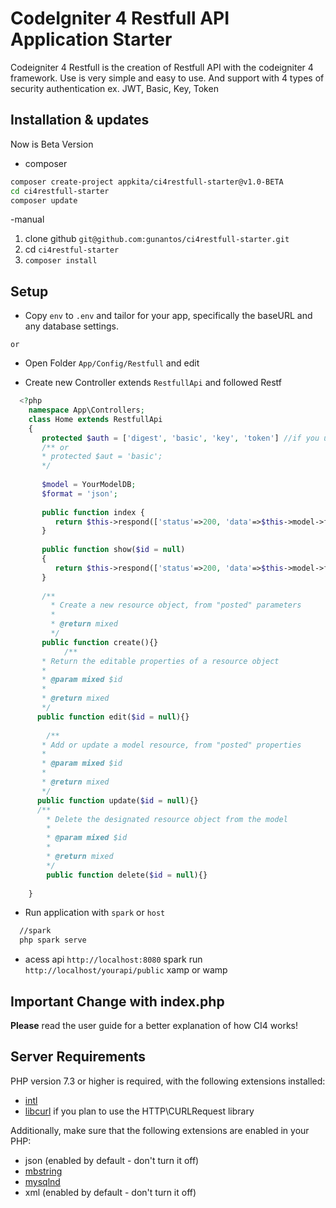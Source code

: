 # CodeIgniter 4 Restfull API Application Starter


Codeigniter 4 Restfull is the creation of Restfull API with the codeigniter 4 framework. Use is very simple and easy to use. And support with 4 types of security authentication ex. JWT, Basic, Key, Token

## Installation & updates

Now is Beta Version

- composer
```sh
composer create-project appkita/ci4restfull-starter@v1.0-BETA
cd ci4restfull-starter
composer update
```
-manual
 1. clone github `git@github.com:gunantos/ci4restfull-starter.git`
 2. cd `ci4restful-starter`
 3. ``composer install``


## Setup

- Copy `env` to `.env` and tailor for your app, specifically the baseURL
and any database settings.

`or`

- Open Folder `App/Config/Restfull` and edit 

- Create new Controller extends `RestfullApi` and followed Restf
```php
  <?php
    namespace App\Controllers;
    class Home extends RestfullApi 
    {
       protected $auth = ['digest', 'basic', 'key', 'token'] //if you using multi authentication on controler 
       /** or 
       * protected $aut = 'basic';
       */
       
       $model = YourModelDB;
       $format = 'json';
       
       public function index {
          return $this->respond(['status'=>200, 'data'=>$this->model->findAll());
       }
       
       public function show($id = null) 
       {
          return $this->respond(['status'=>200, 'data'=>$this->model->find($id));
       }
       
       /**
         * Create a new resource object, from "posted" parameters
         *
         * @return mixed
         */
       public function create(){}
            /**
       * Return the editable properties of a resource object
       *
       * @param mixed $id
       *
       * @return mixed
       */
      public function edit($id = null){}
      
        /**
       * Add or update a model resource, from "posted" properties
       *
       * @param mixed $id
       *
       * @return mixed
       */
      public function update($id = null){}
      /**
	    * Delete the designated resource object from the model
	    *
	    * @param mixed $id
	    *
	    * @return mixed
	    */
	    public function delete($id = null){}
      
    }
```
- Run application with `spark` or `host`
```sh
  //spark
  php spark serve
```
- acess api
  `http://localhost:8080` spark run
  `http://localhost/yourapi/public` xamp or wamp
  
  
## Important Change with index.php

**Please** read the user guide for a better explanation of how CI4 works!


## Server Requirements

PHP version 7.3 or higher is required, with the following extensions installed:

- [intl](http://php.net/manual/en/intl.requirements.php)
- [libcurl](http://php.net/manual/en/curl.requirements.php) if you plan to use the HTTP\CURLRequest library

Additionally, make sure that the following extensions are enabled in your PHP:

- json (enabled by default - don't turn it off)
- [mbstring](http://php.net/manual/en/mbstring.installation.php)
- [mysqlnd](http://php.net/manual/en/mysqlnd.install.php)
- xml (enabled by default - don't turn it off)

